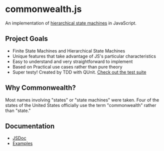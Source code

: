 commonwealth.js
===============

An implementation of [hierarchical state machines](http://bears.ece.ucsb.edu/class/ece253/samek0311.pdf) in JavaScript.

## Project Goals
- Finite State Machines and Hierarchical State Machines
- Unique features that take advantage of JS's particular characteristics
- Easy to understand and very straightforward to implement
- Based on Practical use cases rather than pure theory
- Super testy! Created by TDD with QUnit. [Check out the test suite](http://htmlpreview.github.com/?http://github.com/mimshwright/commonwealth.js/master/test/index.html)

## Why Commonwealth?

Most names involving "states" or "state machines" were taken. Four of the states of the United States officially use the term "commonwealth" rather than "state."

## Documentation

- [JSDoc](http://htmlpreview.github.com/?http://github.com/mimshwright/commonwealth.js/master/docs/index.html)
- [Examples](http://htmlpreview.github.com/?http://github.com/mimshwright/commonwealth.js/master/examples/index.html)
